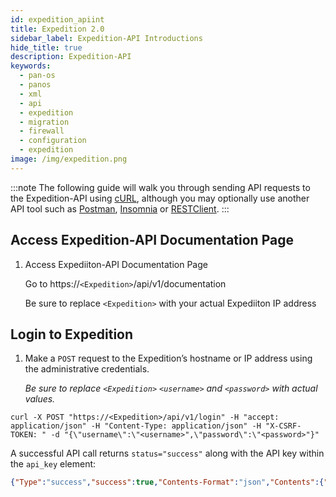 ```yaml
---
id: expedition_apiint
title: Expedition 2.0
sidebar_label: Expedition-API Introductions
hide_title: true
description: Expedition-API
keywords:
  - pan-os
  - panos
  - xml
  - api
  - expedition
  - migration
  - firewall
  - configuration
  - expedition
image: /img/expedition.png
---
```

:::note
The following guide will walk you through sending API requests to the Expedition-API using <a href="https://curl.haxx.se/docs/httpscripting.html" target="_blank">cURL</a>, although you may optionally use another API tool such as <a href="https://www.getpostman.com/" target="_blank">Postman</a>, <a href="https://insomnia.rest/" target="_blank">Insomnia</a> or <a href="http://restclient.net/" target="_blank">RESTClient</a>.
:::


## Access Expedition-API Documentation Page

1. Access Expediiton-API Documentation Page

   Go to https://`<Expedition>`/api/v1/documentation

   Be sure to replace `<Expedition>` with your actual Expediiton IP address

## Login to Expedition 

1. Make a `POST` request to the Expedition’s hostname or IP address using the administrative credentials.

   _Be sure to replace `<Expedition>` `<username>` and `<password>` with actual values._

```shell-session
curl -X POST "https://<Expedition>/api/v1/login" -H "accept: application/json" -H "Content-Type: application/json" -H "X-CSRF-TOKEN: " -d "{\"username\":\"<username>",\"password\":\"<password>"}"
```

A successful API call returns `status="success"` along with the API key within the `api_key` element:

```Json
{"Type":"success","success":true,"Contents-Format":"json","Contents":{"code":0,"success":true,"cacheable":false,"metadata":{"execution-info":{"execution-time":0,"execution-memory":0,"execution-disk-consumption":0},"request-info":{"request-method":"","request-query":"","request-time":"","request-client-user":"","request-client-ip":"","request-client-agent":""}},"response":{"total":3,"current-page":1,"per-page":10,"total-pages":1,"state":0,"job-id":0,"response-messages":{"total":1,"code":0,"messages":[{"message":"Authentication successful","details":{"type":"success","causes":{"module":"expedition-api","code":0,"description":""}}}]},"data":{"fields":null,"columns":null,"content":{"api_key":"lyEg5P87DMjLm8dAUm2PZbpYtxLBp9aW7VDldkVjOzcYuE5QscqlUAspchkOIVQQCAYSbbGK3NKKhJFpEj80X44nAZzVO1zA8p87Fs1PfluN8Gg8p20q57fSI43v9H1Z","csrfToken":"MTU5OTg1Nzk2ODE4V3p4WDdtV3BSSldSMFVjSmM0Ykd2YkFqc1cydlJR","id":1}}}}}
```

